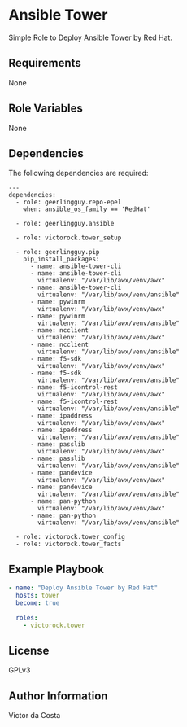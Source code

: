 Ansible Tower
=========

Simple Role to Deploy Ansible Tower by Red Hat.

Requirements
------------

None

Role Variables
--------------

None

Dependencies
------------

The following dependencies are required:

```
---
dependencies:
  - role: geerlingguy.repo-epel
    when: ansible_os_family == 'RedHat'

  - role: geerlingguy.ansible

  - role: victorock.tower_setup

  - role: geerlingguy.pip
    pip_install_packages:
      - name: ansible-tower-cli
      - name: ansible-tower-cli
        virtualenv: "/var/lib/awx/venv/awx"
      - name: ansible-tower-cli
        virtualenv: "/var/lib/awx/venv/ansible"
      - name: pywinrm
        virtualenv: "/var/lib/awx/venv/awx"
      - name: pywinrm
        virtualenv: "/var/lib/awx/venv/ansible"
      - name: ncclient
        virtualenv: "/var/lib/awx/venv/awx"
      - name: ncclient
        virtualenv: "/var/lib/awx/venv/ansible"
      - name: f5-sdk
        virtualenv: "/var/lib/awx/venv/awx"
      - name: f5-sdk
        virtualenv: "/var/lib/awx/venv/ansible"
      - name: f5-icontrol-rest
        virtualenv: "/var/lib/awx/venv/awx"
      - name: f5-icontrol-rest
        virtualenv: "/var/lib/awx/venv/ansible"
      - name: ipaddress
        virtualenv: "/var/lib/awx/venv/awx"
      - name: ipaddress
        virtualenv: "/var/lib/awx/venv/ansible"
      - name: passlib
        virtualenv: "/var/lib/awx/venv/awx"
      - name: passlib
        virtualenv: "/var/lib/awx/venv/ansible"
      - name: pandevice
        virtualenv: "/var/lib/awx/venv/awx"
      - name: pandevice
        virtualenv: "/var/lib/awx/venv/ansible"
      - name: pan-python
        virtualenv: "/var/lib/awx/venv/awx"
      - name: pan-python
        virtualenv: "/var/lib/awx/venv/ansible"

  - role: victorock.tower_config
  - role: victorock.tower_facts
```

Example Playbook
----------------

```YAML
- name: "Deploy Ansible Tower by Red Hat"
  hosts: tower
  become: true

  roles:
    - victorock.tower
```

License
-------

GPLv3

Author Information
------------------

Victor da Costa
